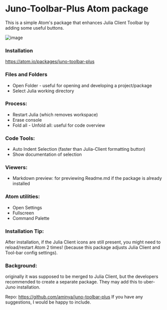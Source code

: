 # Juno-Toolbar-Plus Atom package
This is a simple Atom's package that enhances Julia Client Toolbar by adding some useful buttons.

![image](https://user-images.githubusercontent.com/16418197/65828089-a3885400-e25c-11e9-86ef-7a49f02acbfc.png)

### Installation
https://atom.io/packages/juno-toolbar-plus

### Files and Folders
* Open Folder - useful for opening and developing a project/package
* Select Julia working directory
### Process:
* Restart Julia (which removes workspace)
* Erase console
* Fold all - Unfold all: useful for code overview
### Code Tools:
* Auto Indent Selection (faster than Julia-Client formatting button)
* Show documentation of selection
### Viewers:
* Markdown preview: for previewing Readme.md if the package is already installed
### Atom utilities:
* Open Settings
* Fullscreen
* Command Palette


### Installation Tip:
After installation, if the Julia Client icons are still present, you might need to reload/restart Atom 2 times! (because this package adjusts Julia Client and Tool-bar config settings).

### Background: 
originally it was supposed to be merged to Julia Client, but the developers recommended to create a separate package. They may add this to uber-Juno installation.

Repo: https://github.com/aminya/juno-toolbar-plus
If you have any suggestions, I would be happy to include.
